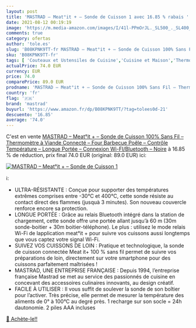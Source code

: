```yaml
---
layout: post
title: 'MASTRAD – Meat°it + – Sonde de Cuisson 1 avec 16.85 % rabais '
date: 2021-08-12 00:19:19
image: 'https://m.media-amazon.com/images/I/41l-PPmOrJL._SL500_._SL400_.jpg'
comments: true
category: ofertas
author: 'tole.es'
slug: 'B08KPNK9TT-fr MASTRAD – Meat°it + – Sonde de Cuisson 100% Sans Fil –...'
sku: 'B08KPNK9TT-fr'
tags: [ 'Couteaux et Ustensiles de Cuisine','Cuisine et Maison','Thermomètres de cuisine','Thermomètres à viande','mastrad', ]
actualPrice: 74.0 EUR
currency: EUR
price: 74.0
comparePrice: 89.0 EUR
prodname: 'MASTRAD – Meat°it + – Sonde de Cuisson 100% Sans Fil – Thermomètre à Viande Connecté – Four  Barbecue  Poêle – Contrôle Température – Longue Portée – Connexion Wi-FI/Bluetooth – Noire'
country: 'fr'
flag: '🇫🇷'
brand: 'mastrad'
buyurl: 'https://www.amazon.fr/dp/B08KPNK9TT/?tag=tolees0d-21'
descuento: '16.85'
average: '74.0'
---
```


C'est en vente [MASTRAD – Meat°it + – Sonde de Cuisson 100% Sans Fil – Thermomètre à Viande Connecté – Four  Barbecue  Poêle – Contrôle Température – Longue Portée – Connexion Wi-FI/Bluetooth – Noire](https://www.amazon.fr/dp/B08KPNK9TT/?tag=tolees0d-21)  à  16.85 % de réduction, prix final  74.0 EUR (original: 89.0 EUR) ici:

[![MASTRAD – Meat°it + – Sonde de Cuisson 1](https://m.media-amazon.com/images/I/41l-PPmOrJL._SL500_._SL400_.jpg)](https://www.amazon.fr/dp/B08KPNK9TT/?tag=tolees0d-21)

ℹ️:

- ULTRA-RÉSISTANTE : Conçue pour supporter des températures extrêmes comprises entre -30°C et 400°C, cette sonde résiste au contact direct des flammes (jusquà 3 minutes). Son nouveau couvercle renforce encore sa protection.
- LONGUE PORTÉE : Grâce au relais Bluetooth intégré dans la station de chargement, cette sonde offre une portée allant jusqu’à 60 m (30m sonde-boitier + 30m boitier-téléphone). Le plus : utilisez le mode relais Wi-Fi de lapplication meat°it + pour suivre vos cuissons aussi longtemps que vous captez votre signal Wi-Fi.
- SUIVEZ VOS CUISSONS DE LOIN : Pratique et technologique, la sonde de cuisson connectée Meat it+ 100 % sans fil permet de suivre vos préparations de loin, directement sur votre smartphone pour des cuissons parfaitement maîtrisées !
- MASTRAD, UNE ENTREPRISE FRANÇAISE : Depuis 1994, l’entreprise française Mastrad se met au service des passionnés de cuisine en concevant des accessoires culinaires innovants, au design créatif.
- FACILE À UTILISER : Il vous suffit de soulever la sonde de son boîtier pour l’activer. Très précise, elle permet de mesurer la température des aliments de 0° à 100°C au degré près. 1 recharge sur son socle = 24h dautonomie. 2 piles AAA incluses

[🛒 Achète-le!!](https://www.amazon.fr/dp/B08KPNK9TT/?tag=tolees0d-21)
